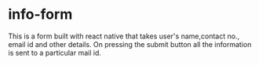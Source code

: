 # info-form
This is a form built with react native that takes user's name,contact no., email id and other details.
On pressing the submit button all the information is sent to a particular mail id.
